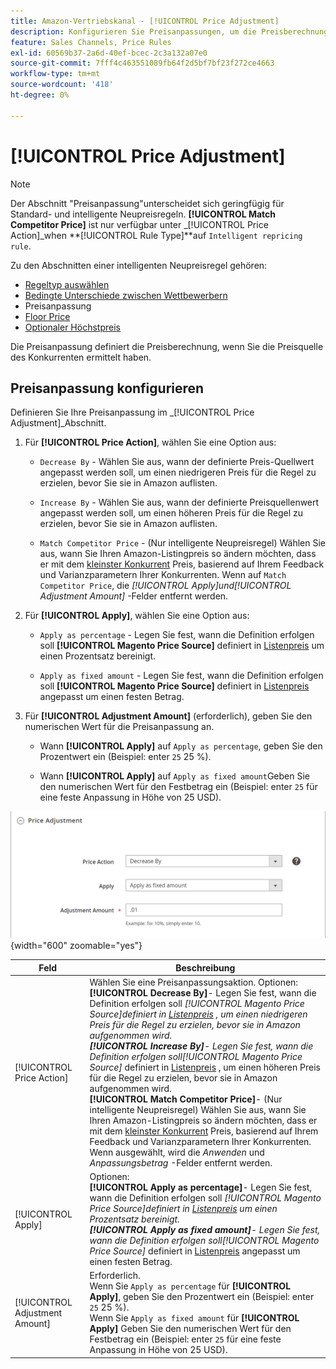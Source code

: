 ```yaml
---
title: Amazon-Vertriebskanal - [!UICONTROL Price Adjustment]
description: Konfigurieren Sie Preisanpassungen, um die Preisberechnung zu definieren, wenn Sie die Preisquelle des Amazon-Konkurrenten ermittelt haben.
feature: Sales Channels, Price Rules
exl-id: 60569b37-2a6d-40ef-bcec-2c3a132a07e0
source-git-commit: 7fff4c463551089fb64f2d5bf7bf23f272ce4663
workflow-type: tm+mt
source-wordcount: '418'
ht-degree: 0%

---
```


# [!UICONTROL Price Adjustment]

>[!NOTE]
>
>Der Abschnitt &quot;Preisanpassung&quot;unterscheidet sich geringfügig für Standard- und intelligente Neupreisregeln. **[!UICONTROL Match Competitor Price]** ist nur verfügbar unter _[!UICONTROL Price Action]_when **[!UICONTROL Rule Type]**auf `Intelligent repricing rule`.

Zu den Abschnitten einer intelligenten Neupreisregel gehören:

- [Regeltyp auswählen](./intelligent-repricing-rules.md)
- [Bedingte Unterschiede zwischen Wettbewerbern](./competitor-conditional-variances.md)
- Preisanpassung
- [Floor Price](./floor-price.md)
- [Optionaler Höchstpreis](./optional-ceiling-price.md)

Die Preisanpassung definiert die Preisberechnung, wenn Sie die Preisquelle des Konkurrenten ermittelt haben.

## Preisanpassung konfigurieren

Definieren Sie Ihre Preisanpassung im _[!UICONTROL Price Adjustment]_Abschnitt.

1. Für **[!UICONTROL Price Action]**, wählen Sie eine Option aus:

   - `Decrease By` - Wählen Sie aus, wann der definierte Preis-Quellwert angepasst werden soll, um einen niedrigeren Preis für die Regel zu erzielen, bevor Sie sie in Amazon auflisten.

   - `Increase By` - Wählen Sie aus, wann der definierte Preisquellenwert angepasst werden soll, um einen höheren Preis für die Regel zu erzielen, bevor Sie sie in Amazon auflisten.

   - `Match Competitor Price` - (Nur intelligente Neupreisregel) Wählen Sie aus, wann Sie Ihren Amazon-Listingpreis so ändern möchten, dass er mit dem [kleinster Konkurrent](./lowest-competitor-pricing.md) Preis, basierend auf Ihrem Feedback und Varianzparametern Ihrer Konkurrenten. Wenn auf `Match Competitor Price`, die _[!UICONTROL Apply]_und_[!UICONTROL Adjustment Amount]_ -Felder entfernt werden.

1. Für **[!UICONTROL Apply]**, wählen Sie eine Option aus:

   - `Apply as percentage` - Legen Sie fest, wann die Definition erfolgen soll **[!UICONTROL Magento Price Source]** definiert in [Listenpreis](./listing-price.md) um einen Prozentsatz bereinigt.

   - `Apply as fixed amount` - Legen Sie fest, wann die Definition erfolgen soll **[!UICONTROL Magento Price Source]** definiert in [Listenpreis](./listing-price.md) angepasst um einen festen Betrag.

1. Für **[!UICONTROL Adjustment Amount]** (erforderlich), geben Sie den numerischen Wert für die Preisanpassung an.

   - Wann **[!UICONTROL Apply]** auf `Apply as percentage`, geben Sie den Prozentwert ein (Beispiel: enter `25` 25 %).

   - Wann **[!UICONTROL Apply]** auf `Apply as fixed amount`Geben Sie den numerischen Wert für den Festbetrag ein (Beispiel: enter `25` für eine feste Anpassung in Höhe von 25 USD).

![Intelligente Neupreisregelung - Preisanpassung](assets/amazon-price-adjustment.png){width="600" zoomable="yes"}

| Feld | Beschreibung |
|--------------------------------|-------------------------------------------------------------------------------------------------------------------------------------------------------------------------------------------------------------------------------------------------------------------------------------------------------------------------------------------------------------------------------------------------------------------------------------------------------------------------------------------------------------------------------------------------------------------------------------------------------------------------------------------------------------------------------------------------------------------------------------------------------------------------------------------------------------------------------------------------------------------------------------------|
| [!UICONTROL Price Action] | Wählen Sie eine Preisanpassungsaktion. Optionen:<br>**[!UICONTROL Decrease By]**- Legen Sie fest, wann die Definition erfolgen soll _[!UICONTROL Magento Price Source]_definiert in [Listenpreis](./listing-price.md) , um einen niedrigeren Preis für die Regel zu erzielen, bevor sie in Amazon aufgenommen wird.<br>**[!UICONTROL Increase By]**- Legen Sie fest, wann die Definition erfolgen soll_[!UICONTROL Magento Price Source]_ definiert in [Listenpreis](./listing-price.md) , um einen höheren Preis für die Regel zu erzielen, bevor sie in Amazon aufgenommen wird.<br>**[!UICONTROL Match Competitor Price]**- (Nur intelligente Neupreisregel) Wählen Sie aus, wann Sie Ihren Amazon-Listingpreis so ändern möchten, dass er mit dem [kleinster Konkurrent](./lowest-competitor-pricing.md) Preis, basierend auf Ihrem Feedback und Varianzparametern Ihrer Konkurrenten. Wenn ausgewählt, wird die _Anwenden_ und _Anpassungsbetrag_ -Felder entfernt werden. |
| [!UICONTROL Apply] | Optionen:<br>**[!UICONTROL Apply as percentage]**- Legen Sie fest, wann die Definition erfolgen soll _[!UICONTROL Magento Price Source]_definiert in [Listenpreis](./listing-price.md) um einen Prozentsatz bereinigt.<br>**[!UICONTROL Apply as fixed amount]**- Legen Sie fest, wann die Definition erfolgen soll_[!UICONTROL Magento Price Source]_ definiert in [Listenpreis](./listing-price.md) angepasst um einen festen Betrag. |
| [!UICONTROL Adjustment Amount] | Erforderlich.<br>Wenn Sie `Apply as percentage` für **[!UICONTROL Apply]**, geben Sie den Prozentwert ein (Beispiel: enter `25` 25 %).<br>Wenn Sie `Apply as fixed amount` für **[!UICONTROL Apply]** Geben Sie den numerischen Wert für den Festbetrag ein (Beispiel: enter `25` für eine feste Anpassung in Höhe von 25 USD). |
